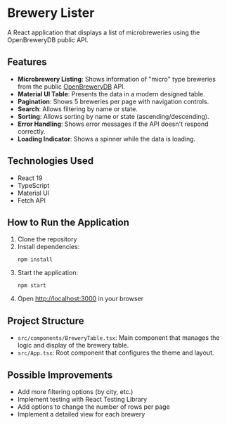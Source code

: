 # Brewery Lister

A React application that displays a list of microbreweries using the OpenBreweryDB public API.

## Features

- **Microbrewery Listing**: Shows information of "micro" type breweries from the public [OpenBreweryDB](https://api.openbrewerydb.org/breweries) API.
- **Material UI Table**: Presents the data in a modern designed table.
- **Pagination**: Shows 5 breweries per page with navigation controls.
- **Search**: Allows filtering by name or state.
- **Sorting**: Allows sorting by name or state (ascending/descending).
- **Error Handling**: Shows error messages if the API doesn't respond correctly.
- **Loading Indicator**: Shows a spinner while the data is loading.

## Technologies Used

- React 19
- TypeScript
- Material UI
- Fetch API

## How to Run the Application

1. Clone the repository
2. Install dependencies:
   ```
   npm install
   ```
3. Start the application:
   ```
   npm start
   ```
4. Open [http://localhost:3000](http://localhost:3000) in your browser

## Project Structure

- `src/components/BreweryTable.tsx`: Main component that manages the logic and display of the brewery table.
- `src/App.tsx`: Root component that configures the theme and layout.

## Possible Improvements

- Add more filtering options (by city, etc.)
- Implement testing with React Testing Library
- Add options to change the number of rows per page
- Implement a detailed view for each brewery
